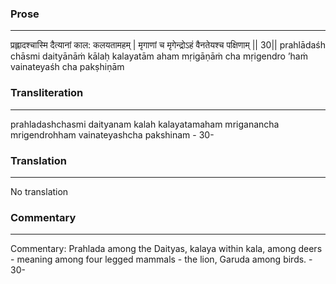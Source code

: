 ### Prose 
 --- 
प्रह्लादश्चास्मि दैत्यानां काल: कलयतामहम् |
मृगाणां च मृगेन्द्रोऽहं वैनतेयश्च पक्षिणाम् || 30||
prahlādaśh chāsmi daityānāṁ kālaḥ kalayatām aham
mṛigāṇāṁ cha mṛigendro ’haṁ vainateyaśh cha pakṣhiṇām

### Transliteration 
 --- 
prahladashchasmi daityanam kalah kalayatamaham mriganancha mrigendrohham vainateyashcha pakshinam - 30-

### Translation 
 --- 
No translation

### Commentary 
 --- 
Commentary: Prahlada among the Daityas, kalaya within kala, among deers - meaning among four legged mammals - the lion, Garuda among birds. - 30-